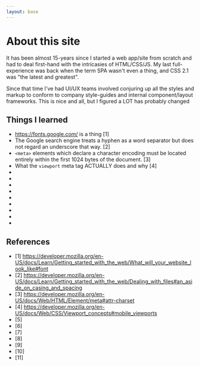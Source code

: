 ```yaml
---
layout: base
---
```


# About this site

It has been almost 15-years since I started a web app/site from scratch and had to deal first-hand with the intricasies of HTML/CSS/JS. My last full-experience was back when the term SPA wasn't even a thing, and CSS 2.1 was "the latest and greatest".

Since that time I've had UI/UX teams involved conjuring up all the styles and markup to conform to company style-guides and internal component/layout frameworks. This is nice and all, but I figured a LOT has probably changed 

## Things I learned

* https://fonts.google.com/ is a thing [1]
*  The Google search engine treats a hyphen as a word separator but does not regard an underscore that way. [2]
* `<meta>` elements which declare a character encoding must be located entirely within the first 1024 bytes of the document. [3]
* What the `viewport` meta tag ACTUALLY does and why [4]
* 
* 
* 
* 
* 
* 
* 
* 
* 

## References

* [1] https://developer.mozilla.org/en-US/docs/Learn/Getting_started_with_the_web/What_will_your_website_look_like#font
* [2] https://developer.mozilla.org/en-US/docs/Learn/Getting_started_with_the_web/Dealing_with_files#an_aside_on_casing_and_spacing
* [3] https://developer.mozilla.org/en-US/docs/Web/HTML/Element/meta#attr-charset
* [4] https://developer.mozilla.org/en-US/docs/Web/CSS/Viewport_concepts#mobile_viewports
* [5] 
* [6] 
* [7] 
* [8] 
* [9] 
* [10] 
* [11] 
